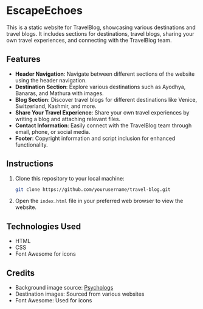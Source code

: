 # EscapeEchoes

This is a static website for TravelBlog, showcasing various destinations and travel blogs. It includes sections for destinations, travel blogs, sharing your own travel experiences, and connecting with the TravelBlog team.

## Features

- **Header Navigation**: Navigate between different sections of the website using the header navigation.
- **Destination Section**: Explore various destinations such as Ayodhya, Banaras, and Mathura with images.
- **Blog Section**: Discover travel blogs for different destinations like Venice, Switzerland, Kashmir, and more.
- **Share Your Travel Experience**: Share your own travel experiences by writing a blog and attaching relevant files.
- **Contact Information**: Easily connect with the TravelBlog team through email, phone, or social media.
- **Footer**: Copyright information and script inclusion for enhanced functionality.

## Instructions

1. Clone this repository to your local machine:

    ```bash
    git clone https://github.com/yourusername/travel-blog.git
    ```

2. Open the `index.html` file in your preferred web browser to view the website.

## Technologies Used

- HTML
- CSS
- Font Awesome for icons

## Credits

- Background image source: [Psychologs](https://www.psychologs.com/wp-content/uploads/2023/08/Hodophile-A-Person-who-Loves-to-Travel.jpg)
- Destination images: Sourced from various websites
- Font Awesome: Used for icons



